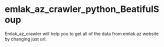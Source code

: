 # emlak_az_crawler_python_BeatifulSoup
Emlak_az_crawler will help you to get all of the data from emlak.az website by changing just url. 

